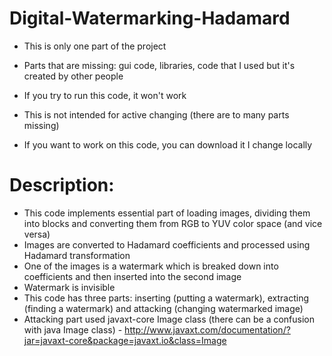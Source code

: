 # Digital-Watermarking-Hadamard

- This is only one part of the project 
- Parts that are missing: gui code, libraries, code that I used but it's created by other people
- If you try to run this code, it won't work

- This is not intended for active changing (there are to many parts missing)
- If you want to work on this code, you can download it I change locally

# Description:
- This code implements essential part of loading images, dividing them into blocks and converting them from RGB to YUV color space (and vice versa)
- Images are converted to Hadamard coefficients and processed using Hadamard transformation
- One of the images is a watermark which is breaked down into coefficients and then inserted into the second image
- Watermark is invisible
- This code has three parts: inserting (putting a watermark), extracting (finding a watermark) and attacking (changing watermarked image)
- Attacking part used javaxt-core Image class (there can be a confusion with java Image class) - http://www.javaxt.com/documentation/?jar=javaxt-core&package=javaxt.io&class=Image
